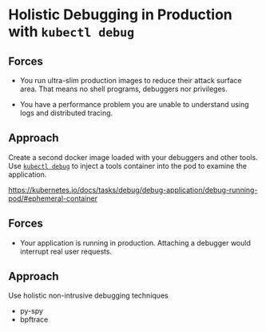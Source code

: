 <!--

The aim here should be to go a little bit further than
https://kubernetes.io/docs/tasks/debug/debug-application/debug-running-pod/#ephemeral-container

i.e. have working examples for a python application,
maybe using
- py-spy
- memray

a more general solution using bpftrace ?

-->
# Holistic Debugging in Production with `kubectl debug`

## Forces
- You run ultra-slim production images to reduce their attack surface area.
  That means no shell programs, debuggers nor privileges.

- You have a performance problem you are unable to understand using logs and
  distributed tracing.

## Approach

Create a second docker image loaded with your debuggers and other tools.
Use [`kubectl debug`](https://kubernetes.io/docs/reference/kubectl/generated/kubectl_debug/)
to inject a tools container into the pod to examine the application.


https://kubernetes.io/docs/tasks/debug/debug-application/debug-running-pod/#ephemeral-container

## Forces
- Your application is running in production. Attaching a debugger would
  interrupt real user requests.

## Approach
Use holistic non-intrusive debugging techniques
- py-spy
- bpftrace

<!--
Draft for py-spy

(cd app && make load)

kubectl run bad-app --image=badapp:latest --image-pull-policy=Never --restart=Never


kubectl debug -it bad-app --image=python:3.11 --target=bad-app -- bash --login -i

    pip install py-spy
    py-spy dump --pid 1
    py-spy top --pid 1
    py-spy record --pid 1

    mv *.svg flame.svg

kubectl cp bad-app:/flame.svg -c debugger-jh9fj $PWD/flame.svg
                                 ^------------^

  k get po bad-app -ojson | jq -r '.spec.ephemeralContainers[-1].name'

-->
